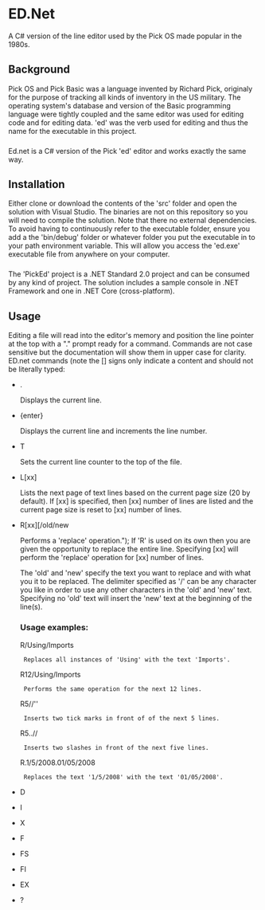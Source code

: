 # ED.Net
A C# version of the line editor used by the Pick OS made popular in the 1980s.

## Background

Pick OS and Pick Basic was a language invented by Richard Pick, originaly for the purpose of tracking all kinds of inventory in the US military.
The operating system's database and version of the Basic programming language were tightly coupled and the same editor was used for editing code and for editing data. 'ed' was the verb used for editing and thus the name for the executable in this project.
###
Ed.net is a C# version of the Pick 'ed' editor and works exactly the same way. 

## Installation

Either clone or download the contents of the 'src' folder and open the solution with Visual Studio. The binaries are not on this repository so you will need to compile the solution. Note that there no external dependencies. To avoid having to continuously refer to the executable folder, ensure you add a the 'bin/debug' folder or whatever folder you put the executable in to your path environment variable. This will allow you access the 'ed.exe' executable file from anywhere on your computer.
###
The 'PickEd' project is a .NET Standard 2.0 project and can be consumed by any kind of project. The solution includes a sample console in .NET Framework and one in .NET Core (cross-platform).

## Usage

Editing a file will read into the editor's memory and position the line pointer at the top with a "." prompt ready for a command. Commands are not case sensitive but the documentation will show them in upper case for clarity.
ED.net commands (note the [] signs only indicate a content and should not be literally typed:

- .

  Displays the current line.
- {enter}

  Displays the current line and increments the line number.
- T

  Sets the current line counter to the top of the file.
- L[xx]

  Lists the next page of text lines based on the current page size (20 by default). If [xx] is specified, then [xx] number of lines are listed and the current page size is reset to [xx] number of lines.
- R[xx][/old/new

  Performs a 'replace' operation.");
  If 'R' is used on its own then you are given the opportunity to replace the entire line.  Specifying [xx] will perform the 'replace' operation for [xx] number of lines.

  The 'old' and 'new' specify the text you want to replace and with what you it to be replaced.  The delimiter specified as '/' can be any character you like in order to use any other characters in the 'old' and 'new' text.  Specifying no 'old' text will insert the 'new' text at the beginning of the line(s).

  ### Usage examples:

     R/Using/Imports

       Replaces all instances of 'Using' with the text 'Imports'.

     R12/Using/Imports

       Performs the same operation for the next 12 lines.

     R5//''

       Inserts two tick marks in front of of the next 5 lines.

     R5..//

       Inserts two slashes in front of the next five lines.

     R.1/5/2008.01/05/2008

       Replaces the text '1/5/2008' with the text '01/05/2008'.
- D
- I
- X
- F
- FS
- FI
- EX
- ?